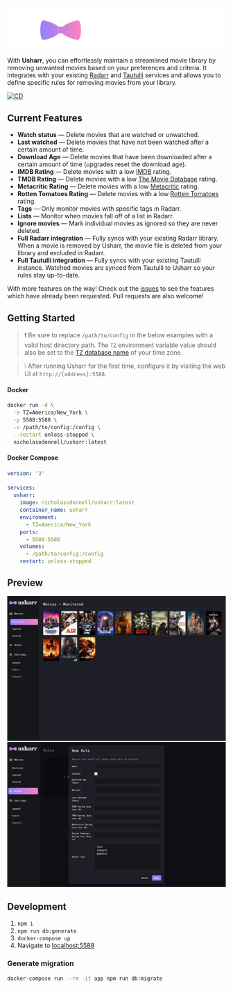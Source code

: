 <picture>
  <source media="(prefers-color-scheme: dark)" srcset="./images/banner-dark.png">
  <source media="(prefers-color-scheme: light)" srcset="./images/banner-light.png">
  <img src="./images/banner-dark.png">
</picture>

With **Usharr**, you can effortlessly maintain a streamlined movie library by removing unwanted movies based on your preferences and criteria. It integrates with your existing [Radarr](https://radarr.video) and [Tautulli](https://tautulli.com/) services and allows you to define specific rules for removing movies from your library.

[![CD](https://github.com/nicholasodonnell/usharr/actions/workflows/cd.yml/badge.svg)](https://github.com/nicholasodonnell/usharr/actions/workflows/cd.yml)

## Current Features

- **Watch status** — Delete movies that are watched or unwatched.
- **Last watched** — Delete movies that have not been watched after a certain amount of time.
- **Download Age** — Delete movies that have been downloaded after a certain amount of time (upgrades reset the download age).
- **IMDB Rating** — Delete movies with a low [IMDB](https://www.imdb.com/) rating.
- **TMDB Rating** — Delete movies with a low [The Movie Database](https://www.themoviedb.org/) rating.
- **Metacritic Rating** — Delete movies with a low [Metacritic](https://www.metacritic.com/) rating.
- **Rotten Tomatoes Rating** — Delete movies with a low [Rotten Tomatoes](https://www.rottentomatoes.com/) rating.
- **Tags** — Only monitor movies with specific tags in Radarr.
- **Lists** — Monitor when movies fall off of a list in Radarr.
- **Ignore movies** — Mark individual movies as ignored so they are never deleted.
- **Full Radarr integration** — Fully syncs with your existing Radarr library. When a movie is removed by Usharr, the movie file is deleted from your library and excluded in Radarr.
- **Full Tautulli integration** — Fully syncs with your existing Tautulli instance. Watched movies are synced from Tautulli to Usharr so your rules stay up-to-date.

With more features on the way! Check out the [issues](https://github.com/nicholasodonnell/usharr/issues) to see the features which have already been requested. Pull requests are also welcome!

## Getting Started

> :exclamation: Be sure to replace `/path/to/config` in the below examples with a valid host directory path. The `TZ` environment variable value should also be set to the [TZ database name](https://en.wikipedia.org/wiki/List_of_tz_database_time_zones) of your time zone.

> :grey_exclamation: After running Usharr for the first time, configure it by visiting the web UI at `http://[address]:5588`.

#### Docker

```bash
docker run -d \
  -e TZ=America/New_York \
  -p 5588:5588 \
  -v /path/to/config:/config \
  --restart unless-stopped \
  nicholasodonnell/usharr:latest
```

#### Docker Compose

```yaml
version: '3'

services:
  usharr:
    image: nicholasodonnell/usharr:latest
    container_name: usharr
    environment:
      - TZ=America/New_York
    ports:
      - 5588:5588
    volumes:
      - /path/to/config:/config
    restart: unless-stopped
```

## Preview

<img src="./images/preview-movies.png" />

<img src="./images/preview-rules.png" />

## Development

1. `npm i`
2. `npm run db:generate`
3. `docker-compose up`
4. Navigate to [localhost:5588](http://localhost:3000)

### Generate migration

```bash
docker-compose run --rm -it app npm run db:migrate
```
